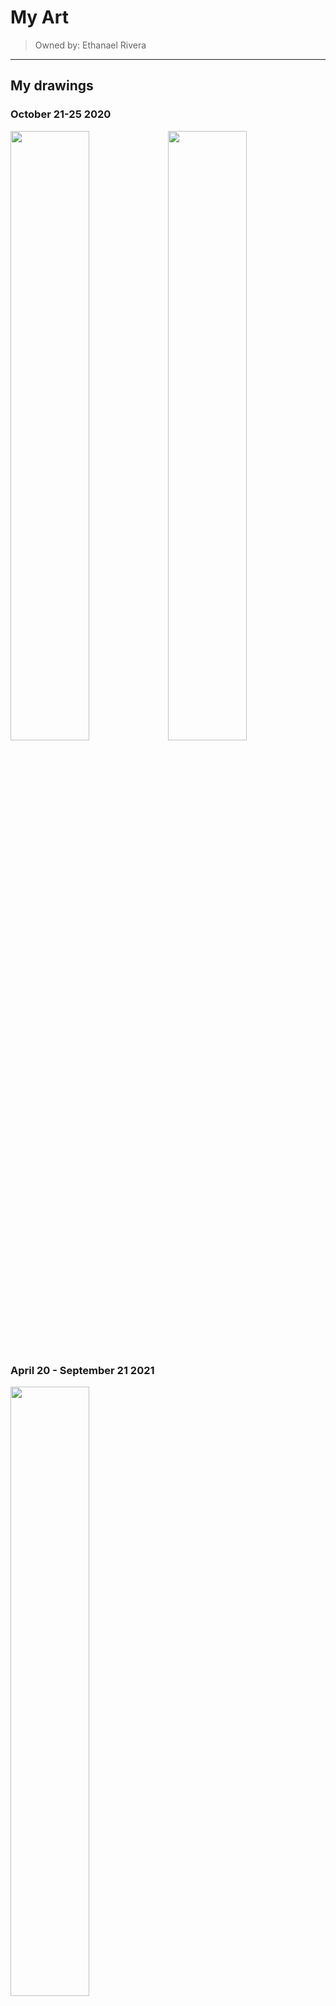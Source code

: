 # My Art

>Owned by: Ethanael Rivera  

---

## My drawings

### October 21-25 2020
<img src="https://user-images.githubusercontent.com/102717606/166682912-fd8d3bbc-4455-439c-991f-40d3e351cb8b.png" width="50%" height="50%"><img src="https://user-images.githubusercontent.com/102717606/166681805-d51b07f3-136f-4f4f-8b24-a6e6797c86a6.png" width="50%" height="50%">

### April 20 - September 21 2021
<img src="https://user-images.githubusercontent.com/102717606/166682661-7d595ce6-e07a-4021-9483-a6fc9ec405ef.png" width="50%" height="50%">

### September 21 2021
<img src="https://user-images.githubusercontent.com/102717606/166682050-93f0ee68-4c04-47ea-9fe0-5546f73db74c.png" width="50%" height="50%"><img src="https://user-images.githubusercontent.com/102717606/166682454-0030fdba-6c46-41a4-abb6-17d7e34f34f5.png" width="50%" height="50%">

### October 14 - November 6 2021
<img src="https://user-images.githubusercontent.com/102717606/166682021-2c7e8354-0f9f-471a-939e-7d0ef0f7b2ac.png" width="50%" height="50%"><img src="https://user-images.githubusercontent.com/102717606/162150633-011d7c38-4232-4665-b715-eed1a34bb06b.png" width="50%" height="50%">

### February 22 2022
<img src="https://user-images.githubusercontent.com/102717606/162145558-e541b468-c4ed-4960-ae90-93d5ba850b90.png" width="50%" height="50%">

## My animated projects

### June 29 2021 - May 6 2021
[![Waiting](https://user-images.githubusercontent.com/102717606/162656714-72f36254-ca02-4a8c-bfb5-3dd65e93d738.png)](https://youtu.be/qAxHgDfcjZ8)[![Ayaka Fan Animation](https://user-images.githubusercontent.com/102717606/162657054-d5c6b77f-84f1-4c82-b6b6-9335f249d648.png)](https://youtu.be/ZU0GAcsw3Vs)

### May 4 2022
[![Ayaka vs Nobushi - Genhsin Impact Animation](https://user-images.githubusercontent.com/102717606/166681358-1a1b3a57-d172-4449-9274-c8284f8b0c18.png)](https://youtu.be/D6slNZb-JwE)

## Others

### March 11 - 26 2022
[![VtuberTest#1](https://user-images.githubusercontent.com/102717606/162657178-6e21c894-b99a-4274-b240-4407daecc323.png)](https://youtu.be/sCkywbYfNaA)[![image](https://user-images.githubusercontent.com/102717606/162658991-d9cffcec-3bfa-4f80-8bec-968c93839b2a.png)](https://youtu.be/c-7V15PoihI)



















